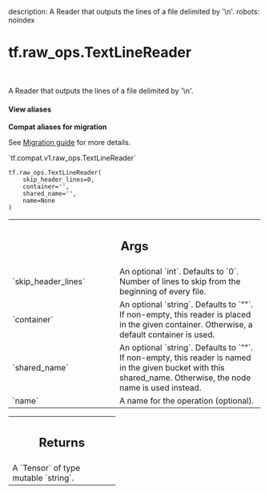 description: A Reader that outputs the lines of a file delimited by '\n'.
robots: noindex

# tf.raw_ops.TextLineReader

<!-- Insert buttons and diff -->

<table class="tfo-notebook-buttons tfo-api nocontent" align="left">

</table>



A Reader that outputs the lines of a file delimited by '\n'.

<section class="expandable">
  <h4 class="showalways">View aliases</h4>
  <p>
<b>Compat aliases for migration</b>
<p>See
<a href="https://www.tensorflow.org/guide/migrate">Migration guide</a> for
more details.</p>
<p>`tf.compat.v1.raw_ops.TextLineReader`</p>
</p>
</section>

<pre class="devsite-click-to-copy prettyprint lang-py tfo-signature-link">
<code>tf.raw_ops.TextLineReader(
    skip_header_lines=0,
    container=&#x27;&#x27;,
    shared_name=&#x27;&#x27;,
    name=None
)
</code></pre>



<!-- Placeholder for "Used in" -->


<!-- Tabular view -->
 <table class="responsive fixed orange">
<colgroup><col width="214px"><col></colgroup>
<tr><th colspan="2"><h2 class="add-link">Args</h2></th></tr>

<tr>
<td>
`skip_header_lines`
</td>
<td>
An optional `int`. Defaults to `0`.
Number of lines to skip from the beginning of every file.
</td>
</tr><tr>
<td>
`container`
</td>
<td>
An optional `string`. Defaults to `""`.
If non-empty, this reader is placed in the given container.
Otherwise, a default container is used.
</td>
</tr><tr>
<td>
`shared_name`
</td>
<td>
An optional `string`. Defaults to `""`.
If non-empty, this reader is named in the given bucket
with this shared_name. Otherwise, the node name is used instead.
</td>
</tr><tr>
<td>
`name`
</td>
<td>
A name for the operation (optional).
</td>
</tr>
</table>



<!-- Tabular view -->
 <table class="responsive fixed orange">
<colgroup><col width="214px"><col></colgroup>
<tr><th colspan="2"><h2 class="add-link">Returns</h2></th></tr>
<tr class="alt">
<td colspan="2">
A `Tensor` of type mutable `string`.
</td>
</tr>

</table>

